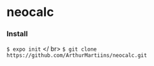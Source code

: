 # neocalc

### Install

``` $ expo init ``` </ br>
``` $ git clone https://github.com/ArthurMartiins/neocalc.git ```

